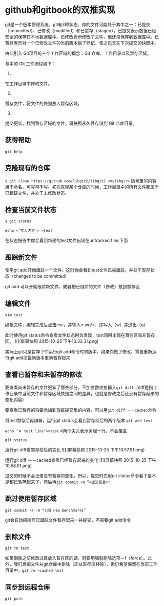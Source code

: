 # github和gitbook的双推实现

git是一个版本管理系统。git有3种状态，你的文件可能处于其中之一：已提交（committed）、已修改（modified）和已暂存（staged）。已提交表示数据已经安全的保存在本地数据库中。已修改表示修改了文件，但还没保存到数据库中。已暂存表示对一个已修改文件的当前版本做了标记，使之包含在下次提交的快照中。

由此引入 Git项目的三个工作区域的概念：Git 仓库、工作目录以及暂存区域。

基本的 Git 工作流程如下：

1. 
在工作目录中修改文件。

2. 
暂存文件，将文件的快照放入暂存区域。

3. 
提交更新，找到暂存区域的文件，将快照永久性存储到 Git 仓库目录。




## 获得帮助
```git help```




## 克隆现有的仓库

```$ git clone https://github.com/libgit2/libgit2 <mylibgit>``` 
括号里的内容用于命名，可写可不写。初次克隆某个仓库的时候，工作目录中的所有文件都属于已跟踪文件，并处于未修改状态。


## 检查当前文件状态

```$ git status```


```echo <'写入内容'> >test```

在状态报告中你会看到新建的test文件出现在untracked files下面




## 跟踪新文件

使用git add开始跟踪一个文件，这时你会看到test文件已被跟踪，并处于暂存状态（changes to be committed）

git add 可以开始跟踪新文件，或者把已跟踪的文件（修改）放到暂存区


## 编辑文件
```vim test```

编辑文件，编辑完成后点击esc，并输入<:wq!>，即写入（w）并退出（q）

此时使用git status命令查看文件状态时会发现，test同时出现在暂存区和非暂存区。
![](屏幕快照 2015-10-25 下午10.33.31.png)

实际上git只是暂存了你运行git add命令时的版本，如果你做了修改，需要重新运行git add把最新版本重新暂存起来


## 查看已暂存和未暂存的修改
要查看尚未暂存的文件更新了哪些部分，不加参数直接输入```git diff```（diff是指工作目录中当前文件和暂存区域快照之间的差异，也就是修改之后还没有暂存起来的变化内容）

要查看已暂存的将要添加到瑕疵提交里的内容，可以用```git diff －－cached```命令

将test暂存后再编辑，运行git status会看到暂存前后的两个版本
```git add test```

```echo ‘＃ test line’>>test``` #两个尖头表示另起一行，不会覆盖

```git status```

运行git diff看暂存前后的变化
![](屏幕快照 2015-10-25 下午10.57.51.png)

运行git diff －－cached查看已经暂存起来的变化
![](屏幕快照 2015-10-25 下午10.58.01.png)

提交的时候不会记录没有暂存的变化。所以，提交时先用git status命令看下是不是都已暂存起来了，然后再```git commit -m “<提交信息>"```


## 跳过使用暂存区域
```git commit -a -m “add new benchmarks”```

git会自动把所有已跟踪文件暂存起来一并提交，不需要git add命令


## 删除文件
```git rm test```

如果删除之前修改过且放入暂存区的话，则要用强制删除选项－f（force）。此外，我们想把文件从git仓库中删除（即从暂存区移除），但仍希望保留在当前工作目录中，```git rm —cached test```


## 同步到远程仓库
```git push```

